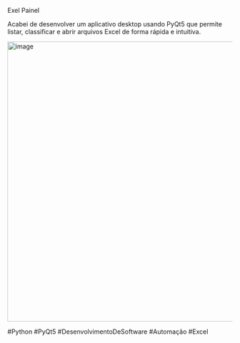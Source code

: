 Exel Painel

Acabei de desenvolver um aplicativo desktop usando PyQt5 que permite listar, classificar e abrir arquivos Excel de forma rápida e intuitiva. 

<img width="799" height="628" alt="image" src="https://github.com/user-attachments/assets/a4c115eb-86c1-4ac1-be49-68a8d4a07466" />


#Python #PyQt5 #DesenvolvimentoDeSoftware #Automação #Excel
